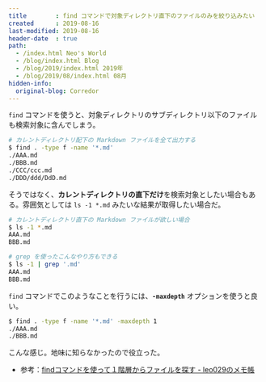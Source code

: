 ```yaml
---
title        : find コマンドで対象ディレクトリ直下のファイルのみを絞り込みたい
created      : 2019-08-16
last-modified: 2019-08-16
header-date  : true
path:
  - /index.html Neo's World
  - /blog/index.html Blog
  - /blog/2019/index.html 2019年
  - /blog/2019/08/index.html 08月
hidden-info:
  original-blog: Corredor
---
```


`find` コマンドを使うと、対象ディレクトリのサブディレクトリ以下のファイルも検索対象に含んでしまう。

```bash
# カレントディレクトリ配下の Markdown ファイルを全て出力する
$ find . -type f -name '*.md'
./AAA.md
./BBB.md
./CCC/ccc.md
./DDD/ddd/DdD.md
```

そうではなく、**カレントディレクトリの直下だけ**を検索対象としたい場合もある。雰囲気としては `ls -1 *.md` みたいな結果が取得したい場合だ。

```bash
# カレントディレクトリ直下の Markdown ファイルが欲しい場合
$ ls -1 *.md
AAA.md
BBB.md

# grep を使ったこんなやり方もできる
$ ls -1 | grep '.md'
AAA.md
BBB.md
```

`find` コマンドでこのようなことを行うには、**`-maxdepth`** オプションを使うと良い。

```bash
$ find . -type f -name '*.md' -maxdepth 1
./AAA.md
./BBB.md
```

こんな感じ。地味に知らなかったので役立った。

- 参考：[findコマンドを使って１階層からファイルを探す - leo029のメモ帳](http://leo029.hatenablog.com/entry/2013/02/09/012920)
